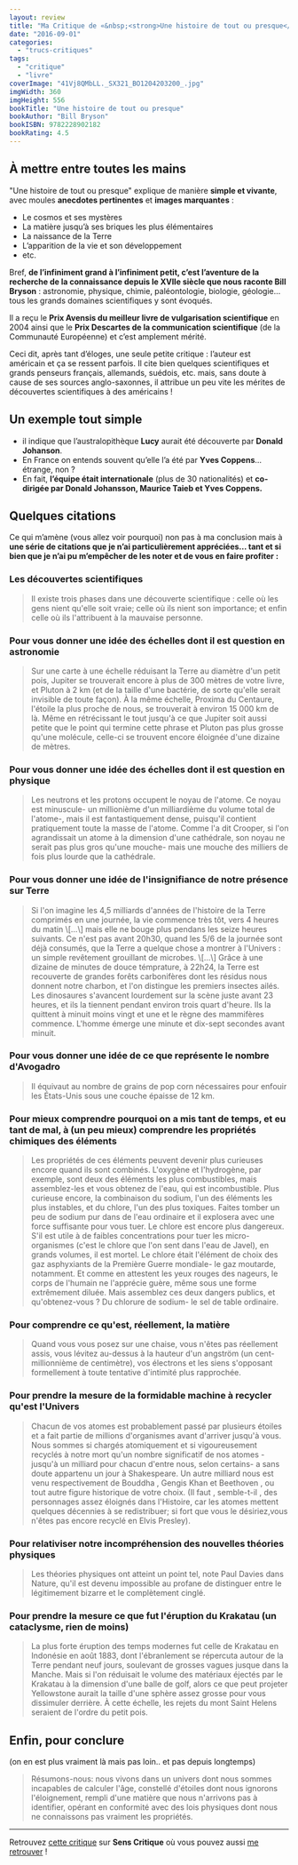 ```yaml
---
layout: review
title: "Ma Critique de «&nbsp;<strong>Une histoire de tout ou presque</strong>&nbsp;» de <em>Bill Bryson</em>"
date: "2016-09-01"
categories: 
  - "trucs-critiques"
tags: 
  - "critique"
  - "livre"
coverImage: "41Vj8QMbLL._SX321_BO1204203200_.jpg"
imgWidth: 360
imgHeight: 556
bookTitle: "Une histoire de tout ou presque"
bookAuthor: "Bill Bryson"
bookISBN: 9782228902182  
bookRating: 4.5
---
```


## À mettre entre toutes les mains

"Une histoire de tout ou presque" explique de manière **simple et vivante**, avec moules **anecdotes pertinentes** et **images marquantes** :

- Le cosmos et ses mystères
- La matière jusqu’à ses briques les plus élémentaires
- La naissance de la Terre
- L’apparition de la vie et son développement
- etc.

Bref, **de l’infiniment grand à l’infiniment petit, c’est l’aventure de la recherche de la connaissance depuis le XVIIe siècle que nous raconte Bill Bryson** : astronomie, physique, chimie, paléontologie, biologie, géologie… tous les grands domaines scientifiques y sont évoqués.

Il a reçu le **Prix Avensis du meilleur livre de vulgarisation scientifique** en 2004 ainsi que le **Prix Descartes de la communication scientifique** (de la Communauté Européenne) et c’est amplement mérité.

Ceci dit, après tant d’éloges, une seule petite critique : l’auteur est américain et ça se ressent parfois. Il cite bien quelques scientifiques et grands penseurs français, allemands, suédois, etc. mais, sans doute à cause de ses sources anglo-saxonnes, il attribue un peu vite les mérites de découvertes scientifiques à des américains !

## Un exemple tout simple

- il indique que l’australopithèque **Lucy** aurait été découverte par **Donald Johanson**.
- En France on entends souvent qu’elle l’a été par **Yves Coppens**… étrange, non ?
- En fait, **l’équipe était internationale** (plus de 30 nationalités) et **co-dirigée par Donald Johansson, Maurice Taieb et Yves Coppens.**

## Quelques citations

Ce qui m’amène (vous allez voir pourquoi) non pas à ma conclusion mais à **une série de citations que je n’ai particulièrement appréciées… tant et si bien que je n’ai pu m’empêcher de les noter et de vous en faire profiter :**

### Les découvertes scientifiques

<blockquote class="citation">
	Il existe trois phases dans une découverte scientifique : celle où les gens nient qu'elle soit vraie; celle où ils nient son importance; et enfin celle où ils l'attribuent à la mauvaise personne.
</blockquote>

### Pour vous donner une idée des échelles dont il est question en astronomie

<blockquote class="citation">
	Sur une carte à une échelle réduisant la Terre au diamètre d'un petit pois, Jupiter se trouverait encore à plus de 300 mètres de votre livre, et Pluton à 2 km (et de la taille d'une bactérie, de sorte qu'elle serait invisible de toute façon). À la même échelle, Proxima du Centaure, l'étoile la plus proche de nous, se trouverait à environ 15 000 km de là. Même en rétrécissant le tout jusqu'à ce que Jupiter soit aussi petite que le point qui termine cette phrase et Pluton pas plus grosse qu'une molécule, celle-ci se trouvent encore éloignée d'une dizaine de mètres.
</blockquote>

### Pour vous donner une idée des échelles dont il est question en physique

<blockquote class="citation">
	Les neutrons et les protons occupent le noyau de l'atome. Ce noyau est minuscule- un millionième d'un milliardième du volume total de l'atome-, mais il est fantastiquement dense, puisqu'il contient pratiquement toute la masse de l'atome. Comme l'a dit Crooper, si l'on agrandissait un atome à la dimension d'une cathédrale, son noyau ne serait pas plus gros qu'une mouche- mais une mouche des milliers de fois plus lourde que la cathédrale.
</blockquote>

### Pour vous donner une idée de l'insignifiance de notre présence sur Terre

<blockquote class="citation">
	Si l'on imagine les 4,5 milliards d'années de l'histoire de la Terre comprimés en une journée, la vie commence très tôt, vers 4 heures du matin \[...\] mais elle ne bouge plus pendans les seize heures suivants. Ce n'est pas avant 20h30, quand les 5/6 de la journée sont déjà consumés, que la Terre a quelque chose a montrer à l'Univers : un simple revêtement grouillant de microbes. \[...\] Grâce à une dizaine de minutes de douce témprature, à 22h24, la Terre est recouverte de grandes forêts carbonifères dont les résidus nous donnent notre charbon, et l'on distingue les premiers insectes ailés. Les dinosaures s'avancent lourdement sur la scène juste avant 23 heures, et ils la tiennent pendant environ trois quart d'heure. Ils la quittent à minuit moins vingt et une et le règne des mammifères commence. L'homme émerge une minute et dix-sept secondes avant minuit.
</blockquote>

### Pour vous donner une idée de ce que représente le nombre d'Avogadro

<blockquote class="citation">
	Il équivaut au nombre de grains de pop corn nécessaires pour enfouir les États-Unis sous une couche épaisse de 12 km.
</blockquote>

### Pour mieux comprendre pourquoi on a mis tant de temps, et eu tant de mal, à (un peu mieux) comprendre les propriétés chimiques des éléments

<blockquote class="citation">
	Les propriétés de ces éléments peuvent devenir plus curieuses encore quand ils sont combinés. L'oxygène et l'hydrogène, par exemple, sont deux des éléments les plus combustibles, mais assemblez-les et vous obtenez de l'eau, qui est incombustible. Plus curieuse encore, la combinaison du sodium, l'un des éléments les plus instables, et du chlore, l'un des plus toxiques. Faites tomber un peu de sodium pur dans de l'eau ordinaire et il explosera avec une force suffisante pour vous tuer. Le chlore est encore plus dangereux. S'il est utile à de faibles concentrations pour tuer les micro-organismes (c'est le chlore que l'on sent dans l'eau de Javel), en grands volumes, il est mortel. Le chlore était l'élément de choix des gaz asphyxiants de la Première Guerre mondiale- le gaz moutarde, notamment. Et comme en attestent les yeux rouges des nageurs, le corps de l'humain ne l'apprécie guère, même sous une forme extrêmement diluée. Mais assemblez ces deux dangers publics, et qu'obtenez-vous ? Du chlorure de sodium- le sel de table ordinaire.
</blockquote>

### Pour comprendre ce qu'est, réellement, la matière

<blockquote class="citation">
	Quand vous vous posez sur une chaise, vous n'êtes pas réellement assis, vous lévitez au-dessus à la hauteur d'un angström (un cent-millionnième de centimètre), vos électrons et les siens s'opposant formellement à toute tentative d'intimité plus rapprochée.
</blockquote>

### Pour prendre la mesure de la formidable machine à recycler qu'est l'Univers

<blockquote class="citation">
	Chacun de vos atomes est probablement passé par plusieurs étoiles et a fait partie de millions d'organismes avant d'arriver jusqu'à vous. Nous sommes si chargés atomiquement et si vigoureusement recyclés à notre mort qu'un nombre significatif de nos atomes -jusqu'à un milliard pour chacun d'entre nous, selon certains- a sans doute appartenu un jour à Shakespeare. Un autre milliard nous est venu respectivement de Bouddha , Gengis Khan et Beethoven , ou tout autre figure historique de votre choix. (Il faut , semble-t-il , des personnages assez éloignés dans l'Histoire, car les atomes mettent quelques décennies à se redistribuer; si fort que vous le désiriez,vous n'êtes pas encore recyclé en Elvis Presley).
</blockquote>

### Pour relativiser notre incompréhension des nouvelles théories physiques

<blockquote class="citation">
	Les théories physiques ont atteint un point tel, note Paul Davies dans Nature, qu'il est devenu impossible au profane de distinguer entre le légitimement bizarre et le complètement cinglé.
</blockquote>

### Pour prendre la mesure ce que fut l'éruption du Krakatau (un cataclysme, rien de moins)

<blockquote class="citation">
	La plus forte éruption des temps modernes fut celle de Krakatau en Indonésie en août 1883, dont l'ébranlement se répercuta autour de la Terre pendant neuf jours, soulevant de grosses vagues jusque dans la Manche. Mais si l'on réduisait le volume des matériaux éjectés par le Krakatau à la dimension d'une balle de golf, alors ce que peut projeter Yellowstone aurait la taille d'une sphère assez grosse pour vous dissimuler derrière. À cette échelle, les rejets du mont Saint Helens seraient de l'ordre du petit pois.
</blockquote>

## Enfin, pour conclure

(on en est plus vraiment là mais pas loin.. et pas depuis longtemps)

<blockquote class="citation">
	Résumons-nous: nous vivons dans un univers dont nous sommes incapables de calculer l'âge, constellé d'étoiles dont nous ignorons l'éloignement, rempli d'une matière que nous n'arrivons pas à identifier, opérant en conformité avec des lois physiques dont nous ne connaissons pas vraiment les propriétés.
</blockquote>

* * *

Retrouvez [cette critique](http://www.senscritique.com/livre/Une_histoire_de_tout_ou_presque/critique/103555960) sur **Sens Critique** où vous pouvez aussi [me retrouver](http://www.senscritique.com/Arnaud_Malon) !
